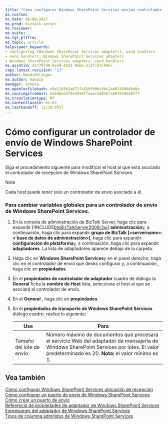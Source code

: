 ```yaml
---
title: "Cómo configurar Windows SharePoint Services envían controlador | Documentos de Microsoft"
ms.custom: 
ms.date: 06/08/2017
ms.prod: biztalk-server
ms.reviewer: 
ms.suite: 
ms.tgt_pltfrm: 
ms.topic: article
helpviewer_keywords:
- configuring [Windows SharePoint Services adapters], send handlers
- send handlers, Windows SharePoint Services adapters
- Windows SharePoint Services adapters, send handlers
ms.assetid: 457767d9-6e39-4553-9bbe-212fcb7c04bc
caps.latest.revision: "17"
author: MandiOhlinger
ms.author: mandia
manager: anneta
ms.openlocfilehash: c8e110fb2a671fc839fb96cfdc2ad03169649e6e
ms.sourcegitcommit: 5abd0ed3f9e4858ffaaec5481bfa8878595e95f7
ms.translationtype: MT
ms.contentlocale: es-ES
ms.lasthandoff: 11/28/2017
---
```

# <a name="how-to-configure-a-windows-sharepoint-services-send-handler"></a>Cómo configurar un controlador de envío de Windows SharePoint Services
Siga el procedimiento siguiente para modificar el host al que está asociado el controlador de recepción de Windows SharePoint Services.  
  
> [!NOTE]
>  Cada host puede tener solo un controlador de envío asociado a él.  
  
### <a name="to-change-global-variables-for-a-windows-sharepoint-services-send-handler"></a>Para cambiar variables globales para un controlador de envío de Windows SharePoint Services.  
  
1.  En la consola de administración de BizTalk Server, haga clic para expandir [!INCLUDE[btsBizTalkServer2006r3ui](../includes/btsbiztalkserver2006r3ui-md.md)] **administración**y, a continuación, haga clic para expandir **grupo de BizTalk [\<servername\>:\< base de datos de administración\>]**, haga clic para expandir **configuración de plataforma**y, a continuación, haga clic para expandir **adaptadores**. La lista de adaptadores aparece debajo de la carpeta.  
  
2.  Haga clic en **Windows SharePoint Services**y en el panel derecho, haga clic en el controlador de envío que desea configurar y, a continuación, haga clic en **propiedades**.  
  
3.  En el **propiedades de controlador de adaptador** cuadro de diálogo la **General** ficha la **nombre de Host** lista, seleccione el host al que se asociará el controlador de envío.  
  
4.  En el **General** , haga clic en **propiedades**.  
  
5.  En el **propiedades de transporte de Windows SharePoint Services** diálogo cuadro, realice lo siguiente:  
  
    |Use|Para|  
    |--------------|----------------|  
    |Tamaño del lote de envío|Número máximo de documentos que procesará el servicio Web del adaptador de mensajería de Windows SharePoint Services por lotes. El valor predeterminado es 20. **Nota:** el valor mínimo es 1.|  
  
## <a name="see-also"></a>Vea también  
 [Cómo configurar Windows SharePoint Services ubicación de recepción](../core/how-to-configure-a-windows-sharepoint-services-receive-location.md)   
 [Cómo configurar un puerto de envío de Windows SharePoint Services](../core/how-to-configure-a-windows-sharepoint-services-send-port.md)   
 [Cómo crear un puerto de envío](../core/how-to-create-a-send-port2.md)   
 [Referencia de propiedades de adaptador de Windows SharePoint Services](../core/windows-sharepoint-services-adapter-properties-reference.md)   
 [Expresiones del adaptador de Windows SharePoint Services](../core/windows-sharepoint-services-adapter-expressions.md)   
 [Tipos de columna admitidos de Windows SharePoint Services](../core/supported-windows-sharepoint-services-column-types.md)